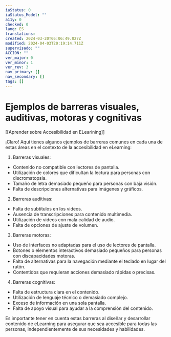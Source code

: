 ```yaml
---
iaStatus: 0
iaStatus_Model: ""
a11y: 0
checked: 0
lang: ES
translations: 
created: 2024-03-20T05:06:49.027Z
modified: 2024-04-03T20:19:14.711Z
supervisado: ""
ACCION: ""
ver_major: 0
ver_minor: 1
ver_rev: 3
nav_primary: []
nav_secondary: []
tags: []
---
```

# Ejemplos de barreras visuales, auditivas, motoras y cognitivas

[[Aprender sobre Accesibilidad en ELearining]]

¡Claro! Aquí tienes algunos ejemplos de barreras comunes en cada una de estas áreas en el contexto de la accesibilidad en eLearning:

1. Barreras visuales:
- Contenido no compatible con lectores de pantalla.
- Utilización de colores que dificultan la lectura para personas con discromatopsia.
- Tamaño de letra demasiado pequeño para personas con baja visión.
- Falta de descripciones alternativas para imágenes y gráficos.

2. Barreras auditivas:
- Falta de subtítulos en los videos.
- Ausencia de transcripciones para contenido multimedia.
- Utilización de videos con mala calidad de audio.
- Falta de opciones de ajuste de volumen.

3. Barreras motoras:
- Uso de interfaces no adaptadas para el uso de lectores de pantalla.
- Botones o elementos interactivos demasiado pequeños para personas con discapacidades motoras.
- Falta de alternativas para la navegación mediante el teclado en lugar del ratón.
- Contentidos que requieran acciones demasiado rápidas o precisas.

4. Barreras cognitivas:
- Falta de estructura clara en el contenido.
- Utilización de lenguaje técnico o demasiado complejo.
- Exceso de información en una sola pantalla.
- Falta de apoyo visual para ayudar a la comprensión del contenido.

Es importante tener en cuenta estas barreras al diseñar y desarrollar contenido de eLearning para asegurar que sea accesible para todas las personas, independientemente de sus necesidades y habilidades.
